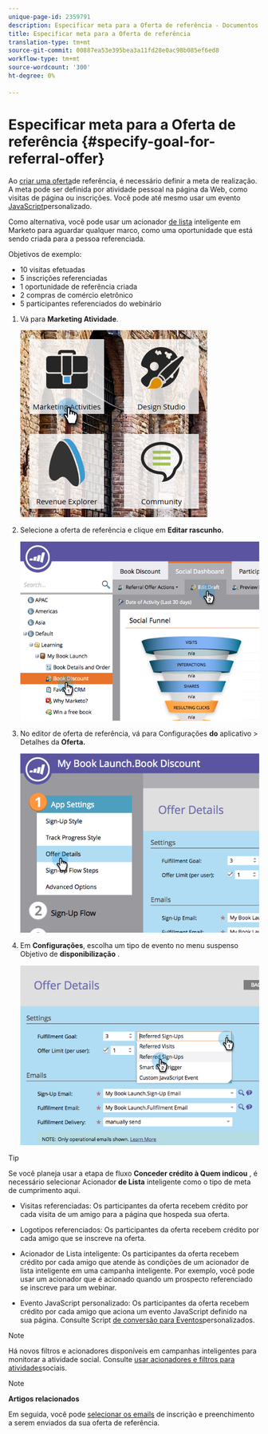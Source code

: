 ```yaml
---
unique-page-id: 2359791
description: Especificar meta para a Oferta de referência - Documentos do marketing - Documentação do produto
title: Especificar meta para a Oferta de referência
translation-type: tm+mt
source-git-commit: 00887ea53e395bea3a11fd28e0ac98b085ef6ed8
workflow-type: tm+mt
source-wordcount: '300'
ht-degree: 0%

---
```



# Especificar meta para a Oferta de referência {#specify-goal-for-referral-offer}

Ao [criar uma oferta](create-a-referral-offer.md)de referência, é necessário definir a meta de realização. A meta pode ser definida por atividade pessoal na página da Web, como visitas de página ou inscrições. Você pode até mesmo usar um evento [JavaScript](../../../../product-docs/demand-generation/social/social-functions/conversion-script-for-custom-events.md)personalizado.

Como alternativa, você pode usar um acionador [de lista](specify-goal-for-referral-offer.md) inteligente em Marketo para aguardar qualquer marco, como uma oportunidade que está sendo criada para a pessoa referenciada.

Objetivos de exemplo:

* 10 visitas efetuadas
* 5 inscrições referenciadas
* 1 oportunidade de referência criada
* 2 compras de comércio eletrônico
* 5 participantes referenciados do webinário

1. Vá para **Marketing Atividade**.

   ![](assets/ma.png)

1. Selecione a oferta de referência e clique em **Editar rascunho.**

   ![](assets/image2014-9-19-15-3a6-3a35.png)

1. No editor de oferta de referência, vá para Configurações **do** aplicativo > Detalhes da **Oferta.**

   ![](assets/image2014-9-19-15-3a6-3a44.png)

1. Em **Configurações**, escolha um tipo de evento no menu suspenso Objetivo de **disponibilização** .

   ![](assets/image2014-9-19-15-3a6-3a56.png)

>[!TIP]
>
>Se você planeja usar a etapa de fluxo **Conceder crédito à Quem indicou** , é necessário selecionar Acionador **de Lista** inteligente como o tipo de meta de cumprimento aqui.

* Visitas referenciadas: Os participantes da oferta recebem crédito por cada visita de um amigo para a página que hospeda sua oferta.
* Logotipos referenciados: Os participantes da oferta recebem crédito por cada amigo que se inscreve na oferta.
* Acionador de Lista inteligente: Os participantes da oferta recebem crédito por cada amigo que atende às condições de um acionador de lista [](../../../../product-docs/core-marketo-concepts/smart-lists-and-static-lists/understanding-smart-lists.md) inteligente em uma campanha [](http://docs.marketo.com/display/docs/smart+campaigns)inteligente. Por exemplo, você pode usar um acionador que é acionado quando um prospecto referenciado se inscreve para um webinar.

* Evento JavaScript personalizado: Os participantes da oferta recebem crédito por cada amigo que aciona um evento JavaScript definido na sua página. Consulte Script [de conversão para Eventos](../../../../product-docs/demand-generation/social/social-functions/triggers-and-filters-for-social-activities.md)personalizados.

>[!NOTE]
>
>Há novos filtros e acionadores disponíveis em campanhas inteligentes para monitorar a atividade social. Consulte [usar acionadores e filtros para atividades](../../../../product-docs/demand-generation/social/social-functions/triggers-and-filters-for-social-activities.md)sociais.

>[!NOTE]
>
>**Artigos relacionados**
>
>Em seguida, você pode [selecionar os emails](send-referral-offer-fulfillment-email.md) de inscrição e preenchimento a serem enviados da sua oferta de referência.

